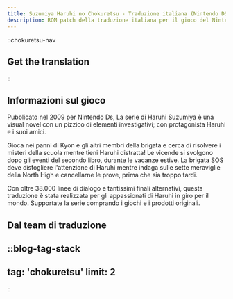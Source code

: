 ```yaml
---
title: Suzumiya Haruhi no Chokuretsu - Traduzione italiana (Nintendo DS) - (La Serie di Haruhi Suzumiya)
description: ROM patch della traduzione italiana per il gioco del Nintendo DS "Suzumiya Haruhi no Chokuretsu" (La Serie di Haruhi Suzumiya)
---
```


::chokuretsu-nav
## Get the translation
::

## Informazioni sul gioco
Pubblicato nel 2009 per Nintendo Ds, La serie di Haruhi Suzumiya è una visual novel con un pizzico di elementi investigativi; con protagonista Haruhi e i suoi amici.

Gioca nei panni di Kyon e gli altri membri della brigata e cerca di risolvere i misteri della scuola mentre tieni Haruhi distratta! Le vicende si svolgono dopo gli eventi del secondo libro, durante le vacanze estive. La brigata SOS deve distogliere l'attenzione di Haruhi mentre indaga sulle sette meraviglie della North High e cancellarne le prove, prima che sia troppo tardi.

Con oltre 38.000 linee di dialogo e tantissimi finali alternativi, questa traduzione è stata realizzata per gli appassionati di Haruhi in giro per il mondo. Supportate la serie comprando i giochi e i prodotti originali.

## Dal team di traduzione
::blog-tag-stack
---
tag: 'chokuretsu'
limit: 2
---
::